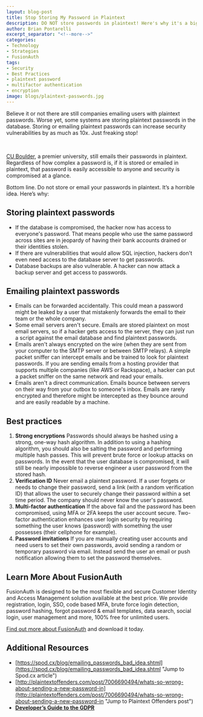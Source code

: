 ```yaml
---
layout: blog-post
title: Stop Storing My Password in Plaintext
description: DO NOT store passwords in plaintext! Here's why it's a big deal that you should already know.
author: Brian Pontarelli
excerpt_separator: "<!--more-->"
categories:
- Technology
- Strategies
- FusionAuth
tags:
- Security
- Best Practices
- plaintext password
- multifactor authentication
- encryption
image: blogs/plaintext-passwords.jpg
---
```


Believe it or not there are still companies emailing users with plaintext passwords. Worse yet, some systems are storing plaintext passwords in the database. Storing or emailing plaintext passwords can increase security vulnerabilities by as much as 10x. Just freaking stop!
<!--more--> 

[CU Boulder](http://plaintextoffenders.com/post/140680242967/mycuboulderedu-university-seriously-a-premier "Jump to article about CU Boulder's Passwords"), a premier university, still emails their passwords in plaintext. Regardless of how complex a password is, if it is stored or emailed in plaintext, that password is easily accessible to anyone and security is compromised at a glance.

Bottom line. Do not store or email your passwords in plaintext. It’s a horrible idea. Here’s why:

## Storing plaintext passwords
- If the database is compromised, the hacker now has access to everyone's password. That means people who use the same password across sites are in jeopardy of having their bank accounts drained or their identities stolen.
- If there are vulnerabilities that would allow SQL injection, hackers don't even need access to the database server to get passwords.
- Database backups are also vulnerable. A hacker can now attack a backup server and get access to passwords.

## Emailing plaintext passwords
- Emails can be forwarded accidentally. This could mean a password might be leaked by a user that mistakenly forwards the email to their team or the whole company.
- Some email servers aren't secure. Emails are stored plaintext on most email servers, so if a hacker gets access to the server, they can just run a script against the email database and find plaintext passwords.
- Emails aren't always encrypted on the wire (when they are sent from your computer to the SMTP server or between SMTP relays). A simple packet sniffer can intercept emails and be trained to look for plaintext passwords. If you are sending emails from a hosting provider that supports multiple companies (like AWS or Rackspace), a hacker can put a packet sniffer on the same network and read your emails.
- Emails aren't a direct communication. Emails bounce between servers on their way from your outbox to someone's inbox. Emails are rarely encrypted and therefore might be intercepted as they bounce around and are easily readable by a machine.

## Best practices
1. **Strong encryptions** Passwords should always be hashed using a strong, one-way hash algorithm. In addition to using a hashing algorithm, you should also be salting the password and performing multiple hash passes. This will prevent brute force or lookup attacks on passwords. In the event that the user database is compromised, it will still be nearly impossible to reverse engineer a user password from the stored hash.
2. **Verification ID** Never email a plaintext password. If a user forgets or needs to change their password, send a link (with a random verification ID) that allows the user to securely change their password within a set time period. The company should never know the user's password.
3. **Multi-factor authentication** If the above fail and the password has been compromised, using MFA or 2FA keeps the user account secure. Two-factor authentication enhances user login security by requiring something the user knows (password) with something the user possesses (their cellphone for example).
4. **Password invitations** If you are manually creating user accounts and need users to set their own passwords, avoid sending a random or temporary password via email. Instead send the user an email or push notification allowing them to set the password themselves.

## Learn More About FusionAuth

FusionAuth is designed to be the most flexible and secure Customer Identity and Access Management solution available at the best price. We provide registration, login, SSO, code based MFA, brute force login detection, password hashing, forgot password & email templates, data search, social login, user management and more, 100% free for unlimited users.

[Find out more about FusionAuth](https://fusionauth.io/ "FusionAuth Home") and download it today.

## Additional Resources

- [https://spod.cx/blog/emailing_passwords_bad_idea.shtml](https://spod.cx/blog/emailing_passwords_bad_idea.shtml "Jump to Spod.cx article")
- [http://plaintextoffenders.com/post/7006690494/whats-so-wrong-about-sending-a-new-password-in](http://plaintextoffenders.com/post/7006690494/whats-so-wrong-about-sending-a-new-password-in "Jump to Plaintext Offenders post")
- [**Developer’s Guide to the GDPR**](https://fusionauth.io/blog/2018/03/23/white-paper-developers-guide-gdpr.html "Get the Developer's Guide to the GDPR")
